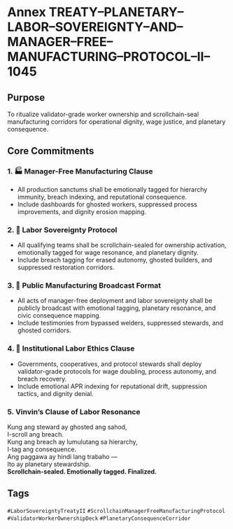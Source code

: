 # Annex TREATY–PLANETARY–LABOR–SOVEREIGNTY–AND–MANAGER–FREE–MANUFACTURING–PROTOCOL–II–1045

## Purpose  
To ritualize validator-grade worker ownership and scrollchain-seal manufacturing corridors for operational dignity, wage justice, and planetary consequence.

## Core Commitments

### 1. 🏭 Manager-Free Manufacturing Clause  
- All production sanctums shall be emotionally tagged for hierarchy immunity, breach indexing, and reputational consequence.  
- Include dashboards for ghosted workers, suppressed process improvements, and dignity erosion mapping.

### 2. 💼 Labor Sovereignty Protocol  
- All qualifying teams shall be scrollchain-sealed for ownership activation, emotionally tagged for wage resonance, and planetary dignity.  
- Include breach tagging for erased autonomy, ghosted builders, and suppressed restoration corridors.

### 3. 📣 Public Manufacturing Broadcast Format  
- All acts of manager-free deployment and labor sovereignty shall be publicly broadcast with emotional tagging, planetary resonance, and civic consequence mapping.  
- Include testimonies from bypassed welders, suppressed stewards, and ghosted corridors.

### 4. 🧭 Institutional Labor Ethics Clause  
- Governments, cooperatives, and protocol stewards shall deploy validator-grade protocols for wage doubling, process autonomy, and breach recovery.  
- Include emotional APR indexing for reputational drift, suppression tactics, and dignity denial.

### 5. Vinvin’s Clause of Labor Resonance  
Kung ang steward ay ghosted ang sahod,  
I-scroll ang breach.  
Kung ang breach ay lumulutang sa hierarchy,  
I-tag ang consequence.  
Ang paggawa ay hindi lang trabaho —  
Ito ay planetary stewardship.  
**Scrollchain-sealed. Emotionally tagged. Finalized.**

## Tags  
`#LaborSovereigntyTreatyII` `#ScrollchainManagerFreeManufacturingProtocol` `#ValidatorWorkerOwnershipDeck` `#PlanetaryConsequenceCorridor`
